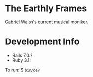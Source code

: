 # The Earthly Frames

Gabriel Walsh's current musical moniker.

# Development Info

- Rails 7.0.2
- Ruby 3.1.1

To run: $
`bin/dev`